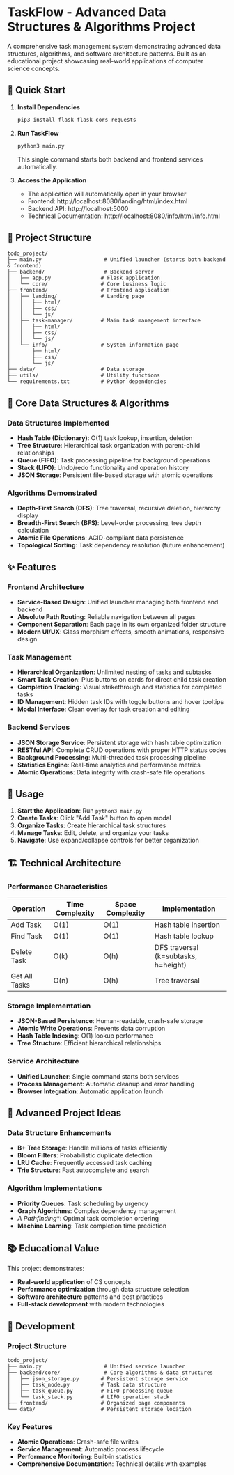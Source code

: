 # TaskFlow - Advanced Data Structures & Algorithms Project

A comprehensive task management system demonstrating advanced data structures, algorithms, and software architecture patterns. Built as an educational project showcasing real-world applications of computer science concepts.

## 🚀 Quick Start

1. **Install Dependencies**
   ```bash
   pip3 install flask flask-cors requests
   ```

2. **Run TaskFlow**
   ```bash
   python3 main.py
   ```
   This single command starts both backend and frontend services automatically.

3. **Access the Application**
   - The application will automatically open in your browser
   - Frontend: http://localhost:8080/landing/html/index.html
   - Backend API: http://localhost:5000
   - Technical Documentation: http://localhost:8080/info/html/info.html

## 📁 Project Structure

```
todo_project/
├── main.py                    # Unified launcher (starts both backend & frontend)
├── backend/                   # Backend server
│   ├── app.py                # Flask application
│   └── core/                 # Core business logic
├── frontend/                 # Frontend application
│   ├── landing/              # Landing page
│   │   ├── html/
│   │   ├── css/
│   │   └── js/
│   ├── task-manager/         # Main task management interface
│   │   ├── html/
│   │   ├── css/
│   │   └── js/
│   └── info/                 # System information page
│       ├── html/
│       ├── css/
│       └── js/
├── data/                     # Data storage
├── utils/                    # Utility functions
└── requirements.txt          # Python dependencies
```

## 🎯 Core Data Structures & Algorithms

### Data Structures Implemented
- **Hash Table (Dictionary)**: O(1) task lookup, insertion, deletion
- **Tree Structure**: Hierarchical task organization with parent-child relationships
- **Queue (FIFO)**: Task processing pipeline for background operations
- **Stack (LIFO)**: Undo/redo functionality and operation history
- **JSON Storage**: Persistent file-based storage with atomic operations

### Algorithms Demonstrated
- **Depth-First Search (DFS)**: Tree traversal, recursive deletion, hierarchy display
- **Breadth-First Search (BFS)**: Level-order processing, tree depth calculation
- **Atomic File Operations**: ACID-compliant data persistence
- **Topological Sorting**: Task dependency resolution (future enhancement)

## ✨ Features

### Frontend Architecture
- **Service-Based Design**: Unified launcher managing both frontend and backend
- **Absolute Path Routing**: Reliable navigation between all pages
- **Component Separation**: Each page in its own organized folder structure
- **Modern UI/UX**: Glass morphism effects, smooth animations, responsive design

### Task Management
- **Hierarchical Organization**: Unlimited nesting of tasks and subtasks
- **Smart Task Creation**: Plus buttons on cards for direct child task creation
- **Completion Tracking**: Visual strikethrough and statistics for completed tasks
- **ID Management**: Hidden task IDs with toggle buttons and hover tooltips
- **Modal Interface**: Clean overlay for task creation and editing

### Backend Services
- **JSON Storage Service**: Persistent storage with hash table optimization
- **RESTful API**: Complete CRUD operations with proper HTTP status codes
- **Background Processing**: Multi-threaded task processing pipeline
- **Statistics Engine**: Real-time analytics and performance metrics
- **Atomic Operations**: Data integrity with crash-safe file operations

## 🎯 Usage

1. **Start the Application**: Run `python3 main.py`
2. **Create Tasks**: Click "Add Task" button to open modal
3. **Organize Tasks**: Create hierarchical task structures
4. **Manage Tasks**: Edit, delete, and organize your tasks
5. **Navigate**: Use expand/collapse controls for better organization

## 🏗️ Technical Architecture

### Performance Characteristics
| Operation | Time Complexity | Space Complexity | Implementation |
|-----------|----------------|------------------|----------------|
| Add Task | O(1) | O(1) | Hash table insertion |
| Find Task | O(1) | O(1) | Hash table lookup |
| Delete Task | O(k) | O(h) | DFS traversal (k=subtasks, h=height) |
| Get All Tasks | O(n) | O(h) | Tree traversal |

### Storage Implementation
- **JSON-Based Persistence**: Human-readable, crash-safe storage
- **Atomic Write Operations**: Prevents data corruption
- **Hash Table Indexing**: O(1) lookup performance
- **Tree Structure**: Efficient hierarchical relationships

### Service Architecture
- **Unified Launcher**: Single command starts both services
- **Process Management**: Automatic cleanup and error handling
- **Browser Integration**: Automatic application launch

## 🚀 Advanced Project Ideas

### Data Structure Enhancements
- **B+ Tree Storage**: Handle millions of tasks efficiently
- **Bloom Filters**: Probabilistic duplicate detection
- **LRU Cache**: Frequently accessed task caching
- **Trie Structure**: Fast autocomplete and search

### Algorithm Implementations
- **Priority Queues**: Task scheduling by urgency
- **Graph Algorithms**: Complex dependency management
- **A* Pathfinding**: Optimal task completion ordering
- **Machine Learning**: Task completion time prediction

## 📚 Educational Value

This project demonstrates:
- **Real-world application** of CS concepts
- **Performance optimization** through data structure selection
- **Software architecture** patterns and best practices
- **Full-stack development** with modern technologies

## 🔧 Development

### Project Structure
```
todo_project/
├── main.py                    # Unified service launcher
├── backend/core/              # Core algorithms & data structures
│   ├── json_storage.py       # Persistent storage service
│   ├── task_node.py          # Task data structure
│   ├── task_queue.py         # FIFO processing queue
│   └── task_stack.py         # LIFO operation stack
├── frontend/                 # Organized page components
└── data/                     # Persistent storage location
```

### Key Features
- **Atomic Operations**: Crash-safe file writes
- **Service Management**: Automatic process lifecycle
- **Performance Monitoring**: Built-in statistics
- **Comprehensive Documentation**: Technical details with examples
